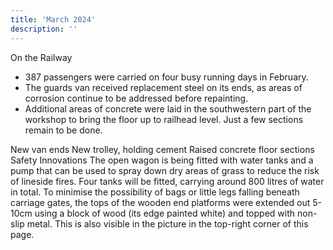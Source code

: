 ```yaml
---
title: 'March 2024'
description: ''
---
```


On the Railway
* 387 passengers were carried on four busy running days in February.
* The guards van received replacement steel on its ends, as areas of
corrosion continue to be addressed before repainting.
* Additional areas of concrete were laid in the southwestern part of the workshop to bring the floor up to railhead level. Just a few sections remain to be done.




New van ends New trolley, holding cement Raised concrete floor sections
Safety Innovations
The open wagon is being fitted with water tanks and a pump that can be used to
spray down dry areas of grass to reduce the risk of lineside fires. Four tanks will
be fitted, carrying around 800 litres of water in total.
To minimise the possibility of bags or little legs falling beneath carriage gates,
the tops of the wooden end platforms were extended out 5-10cm using a block of
wood (its edge painted white) and topped with non-slip metal. This is also
visible in the picture in the top-right corner of this page.